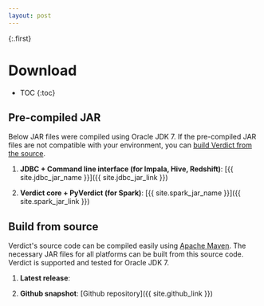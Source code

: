 ```yaml
---
layout: post
---
```


{:.first}
# Download

* TOC
{:toc}


## Pre-compiled JAR

Below JAR files were compiled using Oracle JDK 7. If the pre-compiled JAR files are not compatible with your environment, you can [build Verdict from the source](#build-from-source).

1. **JDBC + Command line interface (for Impala, Hive, Redshift)**: [{{ site.jdbc_jar_name }}]({{ site.jdbc_jar_link }})

1. **Verdict core + PyVerdict (for Spark)**: [{{ site.spark_jar_name }}]({{ site.spark_jar_link }})


## Build from source

Verdict's source code can be compiled easily using [Apache Maven](https://maven.apache.org/). The necessary JAR files for all platforms can be built from this source code. Verdict is supported and tested for Oracle JDK 7.

1. **Latest release**:

1. **Github snapshot**: [Github repository]({{ site.github_link }})
